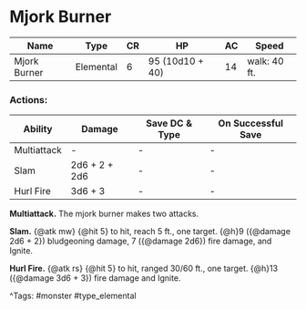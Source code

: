 # Mjork Burner

| Name | Type | CR | HP | AC | Speed |
|------|------|----|----|----|-------|
| Mjork Burner | Elemental | 6 | 95 (10d10 + 40) | 14 | walk: 40 ft. |

### Actions:

| Ability | Damage | Save DC & Type | On Successful Save |
|---------|--------|----------------|--------------------|
| Multiattack | - | - | - |
| Slam | 2d6 + 2 + 2d6 | - | - |
| Hurl Fire | 3d6 + 3 | - | - |


**Multiattack.** The mjork burner makes two attacks.

**Slam.** {@atk mw} {@hit 5} to hit, reach 5 ft., one target. {@h}9 ({@damage 2d6 + 2}) bludgeoning damage, 7 ({@damage 2d6}) fire damage, and Ignite.

**Hurl Fire.** {@atk rs} {@hit 5} to hit, ranged 30/60 ft., one target. {@h}13 ({@damage 3d6 + 3}) fire damage and Ignite.

^Tags: #monster #type_elemental